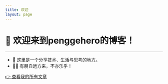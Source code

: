 ```yaml
---
title: 欢迎
layout: page
---
```


# 👋 欢迎来到penggehero的博客！

---

- 🌟 这里是一个分享技术、生活与思考的地方。
- 🧑‍💻 有朋自远方来，不亦乐乎！

[👉 查看我的所有文章](/archives)